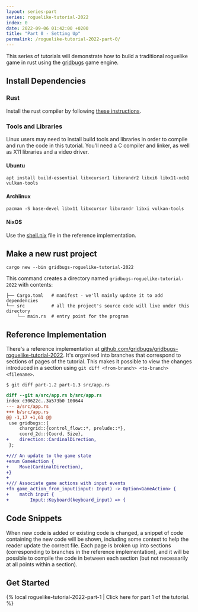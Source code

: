 ```yaml
---
layout: series-part
series: roguelike-tutorial-2022
index: 0
date: 2022-09-06 01:42:00 +0200
title: "Part 0 - Setting Up"
permalink: /roguelike-tutorial-2022-part-0/
---
```


This series of tutorials will demonstrate how to build a traditional roguelike
game in rust using the [gridbugs](https://github.com/gridbugs/gridbugs/) game
engine.

## Install Dependencies

### Rust

Install the rust compiler by following [these instructions](https://www.rust-lang.org/tools/install).

### Tools and Libraries

Linux users may need to install build tools and libraries in order to compile
and run the code in this tutorial. You'll need a C compiler and linker, as well
as X11 libraries and a video driver.

#### Ubuntu
```
apt install build-essential libxcursor1 libxrandr2 libxi6 libx11-xcb1 vulkan-tools
```
#### Archlinux
```
pacman -S base-devel libx11 libxcursor libxrandr libxi vulkan-tools
```
#### NixOS
Use the
[shell.nix](https://github.com/gridbugs/gridbugs-roguelike-tutorial-2022/blob/main/shell.nix)
file in the reference implementation.

## Make a new rust project

```
cargo new --bin gridbugs-roguelike-tutorial-2022
```

This command creates a directory named `gridbugs-roguelike-tutorial-2022`
with contents:
```
├── Cargo.toml   # manifest - we'll mainly update it to add dependencies
└── src          # all the project's source code will live under this directory
    └── main.rs  # entry point for the program
```

## Reference Implementation

There's a reference implementation at
[github.com/gridbugs/gridbugs-roguelike-tutorial-2022](https://github.com/gridbugs/gridbugs-roguelike-tutorial-2022).
It's organised into branches that correspond to sections of pages of the
tutorial. This makes it possible to view the changes introduced in a section
using `git diff <from-branch> <to-branch> <filename>`.

```
$ git diff part-1.2 part-1.3 src/app.rs
```
```diff
diff --git a/src/app.rs b/src/app.rs
index c30622c..3a573b0 100644
--- a/src/app.rs
+++ b/src/app.rs
@@ -1,17 +1,61 @@
 use gridbugs::{
     chargrid::{control_flow::*, prelude::*},
     coord_2d::{Coord, Size},
+    direction::CardinalDirection,
 };

+/// An update to the game state
+enum GameAction {
+    Move(CardinalDirection),
+}
+
+/// Associate game actions with input events
+fn game_action_from_input(input: Input) -> Option<GameAction> {
+    match input {
+        Input::Keyboard(keyboard_input) => {
```

## Code Snippets

When new code is added or existing code is changed, a snippet of code containing
the new code will be shown, including some context to help the reader update the
correct file. Each page is broken up into sections (corresponding to branches in
the reference implementation), and it will be possible to compile the code in
between each section (but not necessarily at all points within a section).

## Get Started

{% local roguelike-tutorial-2022-part-1 | Click here for part 1 of the tutorial. %}
